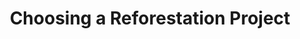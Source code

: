 ---
title: Choosing a Reforestation Project
position_number: 5
parameters:
  - name:
    content:
content_markdown: |-
  One of the most important first steps of planting trees is deciding where to plant them! We can help you with that process. DigitalHumani supports many great reforestation organizations around the world, so you can plant trees virtually anywhere. 
  
  A full list of projects you can support is available via the API - see the [`GET /project`](/#apiprojects_list)  request below.

  Not sure where to start? We have a few suggestions:
  - Shoot us [an email](mailto:info@digitalhumani.com). We're happy to talk thru the process with you
  - We've created a special project that plants trees *where they're needed most*. This will either defer the decision on where the trees are planted, or can be a temporary placeholder that can be updated to a different project later on. The ID for this project is *14442771*.
  
---